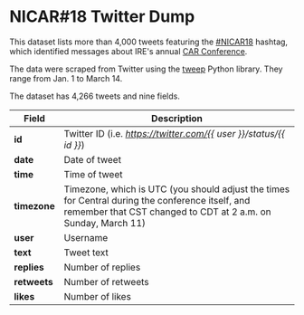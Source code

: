 # NICAR#18 Twitter Dump

This dataset lists more than 4,000 tweets featuring the [#NICAR18](https://twitter.com/search?q=%23NICAR18&src=typd) hashtag, which identified messages about IRE's annual [CAR Conference](https://ire.org/conferences/nicar18/).   

The data were scraped from Twitter using the [tweep](https://github.com/haccer/tweep) Python library. They range from Jan. 1 to March 14. 

The dataset has 4,266 tweets and nine fields. 

Field | Description
------------ | ------------- 
**id** | Twitter ID (i.e. *https://twitter.com/{{ user }}/status/{{ id }}*)
**date** | Date of tweet
**time** | Time of tweet
**timezone** | Timezone, which is UTC (you should adjust the times for Central during the conference itself, and remember that CST changed to CDT at 2 a.m. on Sunday, March 11)
**user** | Username
**text** | Tweet text
**replies** | Number of replies
**retweets** | Number of retweets
**likes** | Number of likes